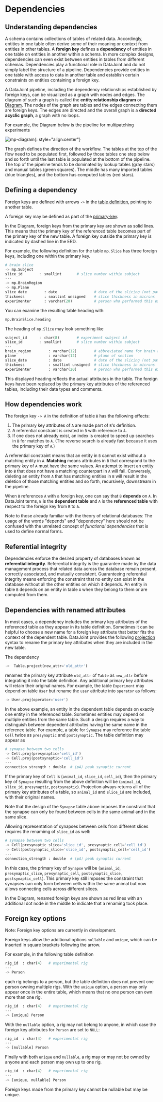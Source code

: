 # Dependencies

## Understanding dependencies

A schema contains collections of tables of related data.
Accordingly, entities in one table often derive some of their meaning or context from
entities in other tables.
A **foreign key** defines a **dependency** of entities in one table on entities in
another within a schema.
In more complex designs, dependencies can even exist between entities in tables from
different schemas.
Dependencies play a functional role in DataJoint and do not simply label the structure
of a pipeline.
Dependencies provide entities in one table with access to data in another table and
establish certain constraints on entities containing a foreign key.

A DataJoint pipeline, including the dependency relationships established by foreign
keys, can be visualized as a graph with nodes and edges.
The diagram of such a graph is called the **entity relationship diagram** or
[Diagram](../diagrams.md).
The nodes of the graph are tables and the edges connecting them are foreign keys.
The edges are directed and the overall graph is a **directed acyclic graph**, a graph
with no loops.

For example, the Diagram below is the pipeline for multipatching experiments

![mp-diagram](../../images/mp-diagram.png){: style="align:center"}

The graph defines the direction of the workflow.
The tables at the top of the flow need to be populated first, followed by those tables
one step below and so forth until the last table is populated at the bottom of the
pipeline.
The top of the pipeline tends to be dominated by lookup tables (gray stars) and manual
tables (green squares).
The middle has many imported tables (blue triangles), and the bottom has computed
tables (red stars).

## Defining a dependency

Foreign keys are defined with arrows `->` in the [table definition](declare.md),
pointing to another table.

A foreign key may be defined as part of the [primary-key](primary.md).

In the Diagram, foreign keys from the primary key are shown as solid lines.
This means that the primary key of the referenced table becomes part of the primary key
of the new table.
A foreign key outside the primary key is indicated by dashed line in the ERD.

For example, the following definition for the table `mp.Slice` has three foreign keys,
including one within the primary key.

```python
# brain slice
-> mp.Subject
slice_id        : smallint       # slice number within subject
---
-> mp.BrainRegion
-> mp.Plane
slice_date        : date                 # date of the slicing (not patching)
thickness         : smallint unsigned    # slice thickness in microns
experimenter      : varchar(20)          # person who performed this experiment
```

You can examine the resulting table heading with

```python
mp.BrainSlice.heading
```

The heading of `mp.Slice` may look something like

```python
subject_id      : char(8)        # experiment subject id
slice_id        : smallint       # slice number within subject
---
brain_region        : varchar(12)        # abbreviated name for brain region
plane               : varchar(12)        # plane of section
slice_date          : date               # date of the slicing (not patching)
thickness           : smallint unsigned  # slice thickness in microns
experimenter        : varchar(20)        # person who performed this experiment
```

This displayed heading reflects the actual attributes in the table.
The foreign keys have been replaced by the primary key attributes of the referenced
tables, including their data types and comments.

## How dependencies work

The foreign key `-> A` in the definition of table `B` has the following effects:

1. The primary key attributes of `A` are made part of `B`'s definition.
2. A referential constraint is created in `B` with reference to `A`.
3. If one does not already exist, an index is created to speed up searches in `B` for
matches to `A`.
   (The reverse search is already fast because it uses the primary key of `A`.)

A referential constraint means that an entity in `B` cannot exist without a matching
entity in `A`.
**Matching** means attributes in `B` that correspond to the primary key of `A` must
have the same values.
An attempt to insert an entity into `B` that does not have a matching counterpart in
`A` will fail.
Conversely, deleting an entity from `A` that has matching entities in `B` will result
in the deletion of those matching entities and so forth, recursively, downstream in the
pipeline.

When `B` references `A` with a foreign key, one can say that `B` **depends** on `A`.
In DataJoint terms, `B` is the **dependent table** and `A` is the **referenced table**
with respect to the foreign key from `B` to `A`.

Note to those already familiar with the theory of relational databases: The usage of
the words "depends" and "dependency" here should not be confused with the unrelated
concept of *functional dependencies* that is used to define normal forms.

## Referential integrity

Dependencies enforce the desired property of databases known as
**referential integrity**.
Referential integrity is the guarantee made by the data management process that related
data across the database remain present, correctly associated, and mutually consistent.
Guaranteeing referential integrity means enforcing the constraint that no entity can
exist in the database without all the other entities on which it depends.
An entity in table `B` depends on an entity in table `A` when they belong to them or
are computed from them.

## Dependencies with renamed attributes

In most cases, a dependency includes the primary key attributes of the referenced table
as they appear in its table definition.
Sometimes it can be helpful to choose a new name for a foreign key attribute that
better fits the context of the dependent table.
DataJoint provides the following [projection](../../query/project.md) syntax to rename
the primary key attributes when they are included in the new table.

The dependency

```python
->  Table.project(new_attr='old_attr')
```

renames the primary key attribute `old_attr` of `Table` as `new_attr` before
integrating it into the table definition.
Any additional primary key attributes will retain their original names.
For example, the table `Experiment` may depend on table `User` but rename the `user`
attribute into `operator` as follows:

```python
-> User.proj(operator='user')
```

In the above example, an entity in the dependent table depends on exactly one entity in
the referenced table.
Sometimes entities may depend on multiple entities from the same table.
Such a design requires a way to distinguish between dependent attributes having the
same name in the reference table.
For example, a table for `Synapse` may reference the table `Cell` twice as
`presynaptic` and `postsynaptic`.
The table definition may appear as

```python
# synapse between two cells
-> Cell.proj(presynaptic='cell_id')
-> Cell.proj(postsynaptic='cell_id')
---
connection_strength : double  # (pA) peak synaptic current
```

If the primary key of `Cell` is (`animal_id`, `slice_id`, `cell_id`), then the primary
key of `Synapse` resulting from the above definition will be (`animal_id`, `slice_id`,
`presynaptic`, `postsynaptic`).
Projection always returns all of the primary key attributes of a table, so `animal_id`
and `slice_id` are included, with their original names.

Note that the design of the `Synapse` table above imposes the constraint that the
synapse can only be found between cells in the same animal and in the same slice.

Allowing representation of synapses between cells from different slices requires the
renamimg of `slice_id` as well:

```python
# synapse between two cells
-> Cell(presynaptic_slice='slice_id', presynaptic_cell='cell_id')
-> Cell(postsynaptic_slice='slice_id', postsynaptic_cell='cell_id')
---
connection_strength : double  # (pA) peak synaptic current
```

In this case, the primary key of `Synapse` will be (`animal_id`, `presynaptic_slice`,
`presynaptic_cell`, `postsynaptic_slice`, `postsynaptic_cell`).
This primary key still imposes the constraint that synapses can only form between cells
within the same animal but now allows connecting cells across different slices.

In the Diagram, renamed foreign keys are shown as red lines with an additional dot node
in the middle to indicate that a renaming took place.

## Foreign key options

Note: Foreign key options are currently in development.

Foreign keys allow the additional options `nullable` and `unique`, which can be
inserted in square brackets following the arrow.

For example, in the following table definition

```python
rig_id  : char(4)   # experimental rig
---
-> Person
```

each rig belongs to a person, but the table definition does not prevent one person
owning multiple rigs.
With the `unique` option, a person may only appear once in the entire table, which
means that no one person can own more than one rig.

```python
rig_id  : char(4)   # experimental rig
---
-> [unique] Person
```

With the `nullable` option, a rig may not belong to anyone, in which case the foreign
key attributes for `Person` are set to `NULL`:

```python
rig_id  : char(4)   # experimental rig
---
-> [nullable] Person
```

Finally with both `unique` and `nullable`, a rig may or may not be owned by anyone and
each person may own up to one rig.

```python
rig_id  : char(4)   # experimental rig
---
-> [unique, nullable] Person
```

Foreign keys made from the primary key cannot be nullable but may be unique.
